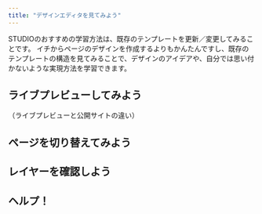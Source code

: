 ```yaml
---
title: "デザインエディタを見てみよう"
---
```


STUDIOのおすすめの学習方法は、既存のテンプレートを更新／変更してみることです。
イチからページのデザインを作成するよりもかんたんですし、既存のテンプレートの構造を見てみることで、デザインのアイデアや、自分では思い付かないような実現方法を学習できます。

## ライブプレビューしてみよう
（ライブプレビューと公開サイトの違い）

## ページを切り替えてみよう

## レイヤーを確認しよう

## ヘルプ！
